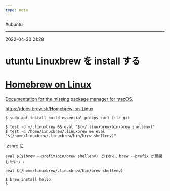 ```yaml
---
type: note
---
```


#ubuntu

---
2022-04-30  21:28

# utuntu  Linuxbrew を install する


<div class="rich-link-card-container"><a class="rich-link-card" href="https://docs.brew.sh/Homebrew-on-Linux" target="_blank">
	<div class="rich-link-image-container">
		<div class="rich-link-image" style="background-image: url('https://brew.sh/assets/img/linuxbrew.png')">
	</div>
	</div>
	<div class="rich-link-card-text">
		<h1 class="rich-link-card-title">Homebrew on Linux</h1>
		<p class="rich-link-card-description">
		Documentation for the missing package manager for macOS.
		</p>
		<p class="rich-link-href">
		https://docs.brew.sh/Homebrew-on-Linux
		</p>
	</div>
</a></div>


```shell
$ sudo apt install build-essential procps curl file git
```


```shell
$ test -d ~/.linuxbrew && eval "$(~/.linuxbrew/bin/brew shellenv)"
$ test -d /home/linuxbrew/.linuxbrew && eval "$(/home/linuxbrew/.linuxbrew/bin/brew shellenv)"
```


.zshrc に
```shell
eval $($(brew --prefix)bin/brew shellenv) ではなく、brew --prefix が展開したやつ ↓

eval $(/home/linuxbrew/.linuxbrew/bin/brew shellenv)

```


```shell
$ brew install hello
$ 
```



